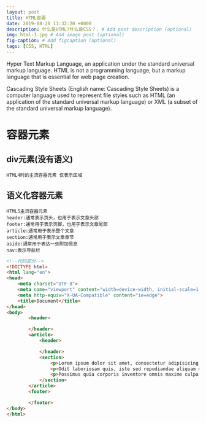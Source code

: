 ```yaml
---
layout: post
title: HTML容器
date: 2019-08-20 11:32:20 +0000
description: 什么是HTML?什么是CSS？. # Add post description (optional)
img: html-1.jpg # Add image post (optional)
fig-caption: # Add figcaption (optional)
tags: [CSS, HTML]
---
```

Hyper Text Markup Language, an application under the standard universal markup language. HTML is not a programming language, but a markup language that is essential for web page creation.

Cascading Style Sheets (English name: Cascading Style Sheets) is a computer language used to represent file styles such as HTML (an application of the standard universal markup language) or XML (a subset of the standard universal markup language).

# 容器元素

## div元素(没有语义)
    HTML4时的主流容器元素 仅表示区域
    
## 语义化容器元素
    HTML5主流容器元素
    header:通常表示页头，也用于表示文章头部
    footer:通常用于表示页脚，也用于表示文章尾部
    article:通常用于表示整个文章
    section:通常用于表示文章章节
    aside:通常用于表达一些附加信息
    nav:表示导航栏

```html
<!--代码部分-->
<!DOCTYPE html>
<html lang="en">
<head>
    <meta charset="UTF-8">
    <meta name="viewport" content="width=device-width, initial-scale=1.0">
    <meta http-equiv="X-UA-Compatible" content="ie=edge">
    <title>Document</title>
</head>
<body>
        <header>

        </header>
        <article>
            <header>

            </header>
            <section>
                <p>Lorem ipsum dolor sit amet, consectetur adipisicing elit. Aliquid nesciunt delectus sed cupiditate possimus, soluta mollitia dolor, dolorem temporibus expedita reprehenderit itaque ducimus est quia praesentium modi. Laboriosam, cum? Debitis!</p>
                <p>Odit laboriosam quis, iste sed repudiandae aliquam magnam optio voluptate maiores libero fugit rem ad nesciunt voluptatum voluptatibus repellat labore. Optio tenetur similique, harum ab debitis quaerat? Fugiat, tenetur perspiciatis.</p>
                <p>Possimus quia corporis inventore omnis maxime culpa itaque earum nobis nam esse quibusdam alias unde, est voluptatem ducimus libero. Ab dolorem omnis qui nobis inventore incidunt laborum tenetur, at vitae.</p>
            </section>
        </article>
        <footer>

        </footer>
</body>
</html>
```